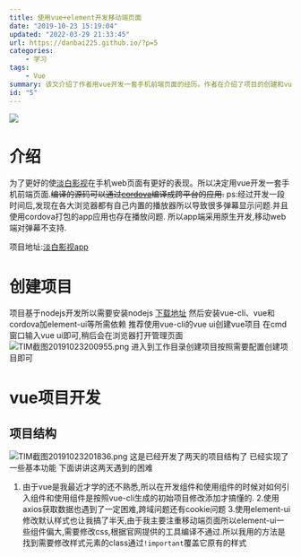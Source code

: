 ```yaml
---
title: 使用vue+element开发移动端页面
date: "2019-10-23 15:19:04"
updated: "2022-03-29 21:33:45"
url: https://danbai225.github.io/?p=5
categories:
    - 学习
tags:
    - Vue
summary: 该文介绍了作者用vue开发一套手机前端页面的经历。作者在介绍了项目的创建和vue项目开发的基本结构后，分享了自己在开发过程中遇到的困难和解决方法。其中困难包括对如何引入和使用组件的不熟悉、使用axios获取数据时的跨域和cookie问题、以及修改element-ui默认样式的困难。作者最终通过修改样式元素的class来覆盖原有样式。
id: "5"
---
```


![](https://img.hacpai.com/bing/20180824.jpg?imageView2/1/w/960/h/540/interlace/1/q/100)

# 介绍
为了更好的使[淡白影视](https://github.com/danbai225/dbys)在手机web页面有更好的表现。所以决定用vue开发一套手机前端页面.~~编译的源码可以通过[cordova](https://cordova.apache.org/)编译成跨平台的应用.~~
ps:经过开发一段时间后,发现在各大浏览器都有自己内置的播放器所以导致很多弹幕显示问题.并且使用cordova打包的app应用也存在播放问题.
所以app端采用原生开发,移动web端对弹幕不支持.

项目地址:[淡白影视app](https://github.com/danbai225/dbysapp)

# 创建项目
项目基于nodejs开发所以需要安装nodejs
[下载地址](https://nodejs.org/zh-cn/download/)
然后安装vue-cli、vue和cordova加element-ui等所需依赖
推荐使用vue-cli的vue ui创建vue项目
在cmd窗口输入vue ui即可,稍后会在浏览器打开管理页面
![TIM截图20191023200955.png](https://img.hacpai.com/file/2019/10/TIM截图20191023200955-a2caf185.png)
进入到工作目录创建项目按照需要配置创建项目即可

# vue项目开发
## 项目结构
![TIM截图20191023201836.png](https://img.hacpai.com/file/2019/10/TIM截图20191023201836-ba40a69f.png)
这是已经开发了两天的项目结构了
已经实现了一些基本功能
下面讲讲这两天遇到的困难
1. 由于vue是我最近才学的还不熟悉,所以在开发组件和使用组件的时候对如何引入组件和使用组件是按照vue-cli生成的初始项目修改添加才搞懂的.
2.使用axios获取数据也遇到了一定困难,跨域问题还有cookie问题
3.使用element-ui修改默认样式也让我搞了半天,由于我主要注重移动端页面所以element-ui一些组件偏大,需要修改css,根据官网提供的工具编译不通过.所以我用的方法是找到需要修改样式元素的class通过`!important`覆盖它原有的样式


